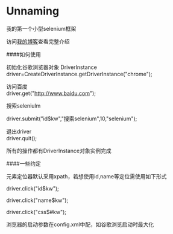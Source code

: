 Unnaming
========

我的第一个小型selenium框架  

访问[我的博客](http://zlshuo.com/selenium/1237.html)查看完整介绍

####如何使用  

初始化谷歌浏览器对象
DriverInstance driver=CreateDriverInstance.getDriverInstance("chrome");  

访问百度  
driver.get("http://www.baidu.com");  

搜索seleniulm  

driver.submit("id$kw","搜索selenium",10,"selenium");  

退出driver  
driver.quit();  

所有的操作都有DriverInstance对象实例完成

####一些约定  

元素定位器默认采用xpath，若想使用id,name等定位需使用如下形式  

driver.click("id$kw");  

driver.click("name$kw");

driver.click("css$#kw");  

浏览器的启动参数在config.xml中配，如谷歌浏览启动时最大化  

<parameter name="–start-maximized"></parameter>
